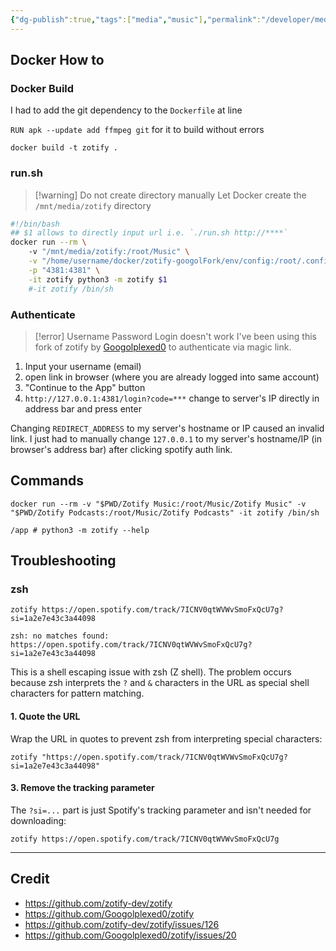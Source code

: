 ```yaml
---
{"dg-publish":true,"tags":["media","music"],"permalink":"/developer/media-software/zotify/","dgPassFrontmatter":true}
---
```


## Docker How to

### Docker Build
I had to add the git dependency to the `Dockerfile` at line

`RUN apk --update add ffmpeg git` for it to build without errors

```shell
docker build -t zotify .
```
### run.sh
>[!warning] Do not create directory manually
>Let Docker create the `/mnt/media/zotify` directory


```bash
#!/bin/bash                  
## $1 allows to directly input url i.e. `./run.sh http://****`
docker run --rm \                                       
	-v "/mnt/media/zotify:/root/Music" \
	-v "/home/username/docker/zotify-googolFork/env/config:/root/.config/zotify" \
	-p "4381:4381" \
	-it zotify python3 -m zotify $1
	#-it zotify /bin/sh
```
### Authenticate
> [!error] Username Password Login doesn't work
> I've been using this fork of zotify by [Googolplexed0](https://github.com/Googolplexed0/zotify) to authenticate via magic link.

1. Input your username (email)
2. open link in browser (where you are already logged into same account)
3. "Continue to the App" button
4. `http://127.0.0.1:4381/login?code=***` change to server's IP directly in address bar and press enter

Changing `REDIRECT_ADDRESS` to my server's hostname or IP caused an invalid link. I just had to manually change `127.0.0.1` to my server's hostname/IP (in browser's address bar) after clicking spotify auth link.
## Commands 
```shell
docker run --rm -v "$PWD/Zotify Music:/root/Music/Zotify Music" -v "$PWD/Zotify Podcasts:/root/Music/Zotify Podcasts" -it zotify /bin/sh

/app # python3 -m zotify --help
```

## Troubleshooting

### zsh 
```shell
zotify https://open.spotify.com/track/7ICNV0qtWVWvSmoFxQcU7g?si=1a2e7e43c3a44098

zsh: no matches found: https://open.spotify.com/track/7ICNV0qtWVWvSmoFxQcU7g?si=1a2e7e43c3a44098
```

This is a shell escaping issue with zsh (Z shell). The problem occurs because zsh interprets the `?` and `&` characters in the URL as special shell characters for pattern matching.

#### 1. Quote the URL
Wrap the URL in quotes to prevent zsh from interpreting special characters:
```
zotify "https://open.spotify.com/track/7ICNV0qtWVWvSmoFxQcU7g?si=1a2e7e43c3a44098"
```

#### 3. Remove the tracking parameter
The `?si=...` part is just Spotify's tracking parameter and isn't needed for downloading:
```
zotify https://open.spotify.com/track/7ICNV0qtWVWvSmoFxQcU7g
```

---
## Credit
- https://github.com/zotify-dev/zotify
- https://github.com/Googolplexed0/zotify
- https://github.com/zotify-dev/zotify/issues/126
- https://github.com/Googolplexed0/zotify/issues/20